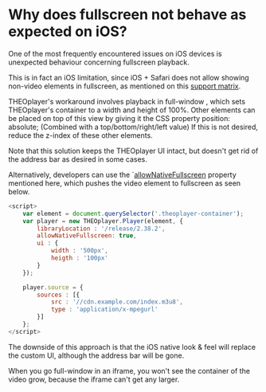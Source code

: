 # Why does fullscreen not behave as expected on iOS?

One of the most frequently encountered issues on iOS devices is unexpected behaviour concerning fullscreen playback.

This is in fact an iOS limitation, since iOS + Safari does not allow showing non-video elements in fullscreen, as mentioned on this [support matrix](https://caniuse.com/#feat=fullscreen).

THEOplayer's workaround involves playback in full-window , which sets THEOplayer's container to a width and height of 100%. Other elements can be placed on top of this view by giving it the CSS property position: absolute;  (Combined with a top/bottom/right/left value) If this is not desired, reduce the z-index of these other elements.

Note that this solution keeps the THEOplayer UI intact, but doesn't get rid of the address bar as desired in some cases. 

Alternatively, developers can use the `[allowNativeFullscreen](https://docs.portal.theoplayer.com/api-reference/web/theoplayer.playerconfiguration.allownativefullscreen.md) property mentioned here, which pushes the video element to fullscreen as seen below.

```js
<script>
    var element = document.querySelector('.theoplayer-container');
    var player = new THEOplayer.Player(element, {
        libraryLocation : '/release/2.38.2',
        allowNativeFullscreen: true,
        ui : {
            width : '500px',
            heigth : '100px'
        }
    });

    player.source = {
        sources : [{
            src : '//cdn.example.com/index.m3u8',
            type : 'application/x-mpegurl'
        }]
    };
</script>
```

The downside of this approach is that the iOS native look & feel will replace the custom UI, although the address bar will be gone.

When you go full-window in an iframe, you won't see the container of the video grow, because the iframe can't get any larger.